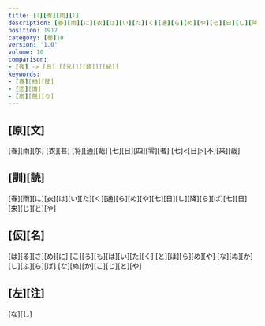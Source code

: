 ```yaml
---
title: [（][寄][雨][）]
description: [春][雨][に][衣][は][い][た][く][通][ら][め][や][七][日][し][降][ら][ば][七][日][来][じ][と][や]
position: 1917
category: [巻]10
version: '1.0'
volume: 10
comparison:
- [夜] -> [日] [[元]][[類]][[紀]]
keywords:
- [春][相][聞]
- [恋][情]
- [雨][隠][り]
---
```


## [原][文]

[春][雨][尓] [衣][甚] [将][通][哉] [七][日][四][零][者] [七]<[日]>[不][来][哉]

## [訓][読]

[春][雨][に][衣][は][い][た][く][通][ら][め][や][七][日][し][降][ら][ば][七][日][来][じ][と][や]

## [仮][名]

[は][る][さ][め][に] [こ][ろ][も][は][い][た][く] [と][ほ][ら][め][や] [な][ぬ][か][し][ふ][ら][ば] [な][ぬ][か][こ][じ][と][や]

## [左][注]

[な][し]
